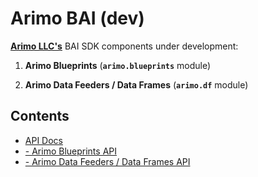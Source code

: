 # Arimo BAI (dev)

[__Arimo LLC's__](http://arimo.com) BAI SDK components under development:

1. __Arimo Blueprints__ (__`arimo.blueprints`__ module)

2. __Arimo Data Feeders / Data Frames__ (__`arimo.df`__ module)


## Contents

- [API Docs](modules)
- [- Arimo Blueprints API](arimo.blueprints)
- [- Arimo Data Feeders / Data Frames API](arimo.df)
